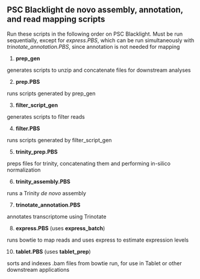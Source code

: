 PSC Blacklight de novo assembly, annotation, and read mapping scripts
----
Run these scripts in the following order on PSC Blacklight.  Must be run sequentially, except for *express.PBS*, which can be run simultaneously with *trinotate_annotation.PBS*, since annotation is not needed for mapping

1. **prep_gen**

generates scripts to unzip and concatenate files for downstream analyses

2. **prep.PBS**

runs scripts generated by prep_gen

3. **filter_script_gen**

generates scripts to filter reads

4. **filter.PBS**

runs scripts generated by filter_script_gen

5. **trinity_prep.PBS**

preps files for trinity, concatenating them and performing in-silico normalization

6. **trinity_assembly.PBS**

runs a Trinity _de novo_ assembly

7. **trinotate_annotation.PBS**

annotates transcriptome using Trinotate

8. **express.PBS** (uses **express_batch**)

runs bowtie to map reads and uses express to estimate expression levels

10. **tablet.PBS** (uses **tablet_prep**)

sorts and indexes .bam files from bowtie run, for use in Tablet or other downstream applications
